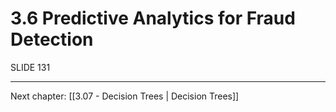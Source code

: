 # 3.6 Predictive Analytics for Fraud Detection
SLIDE 131

---

Next chapter: [[3.07 - Decision Trees | Decision Trees]]